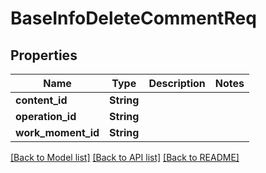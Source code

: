 # BaseInfoDeleteCommentReq

## Properties

Name | Type | Description | Notes
------------ | ------------- | ------------- | -------------
**content_id** | **String** |  | 
**operation_id** | **String** |  | 
**work_moment_id** | **String** |  | 

[[Back to Model list]](../README.md#documentation-for-models) [[Back to API list]](../README.md#documentation-for-api-endpoints) [[Back to README]](../README.md)


